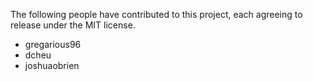 The following people have contributed to this project, each agreeing to release under the MIT license.

* gregarious96 
* dcheu
* joshuaobrien
